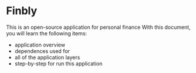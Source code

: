 # Finbly

This is an open-source application for personal finance
With this document, you will learn the following items:
 
- application overview
- dependences used for
- all of the application layers
- step-by-step for run this application